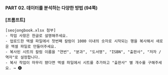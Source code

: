 #### PART 02. 데이터를 분석하는 다양한 방법 (94쪽)

**[프롬프트]**

```
[seojongbook.xlsx 첨부]
- 작업 사항은 한글로 설명해주세요. 
- 업로드한 엑셀 파일에서 첫번째 칼럼이 1000 이내의 숫자로 시작되는 행을 복사해서 새로운 엑셀 파일로 만들어주세요.
- 복사된 시트의 칼럼 이름을 "연번", "분과", "도서명", "ISBN", "출판사", "저자 / 역자"로 설정합니다.
- 복사 작업이 마무리 됐다면 엑셀 파일에서 시트를 추가하고 "출판사" 별 개수를 구해주세요. → ➍
```
